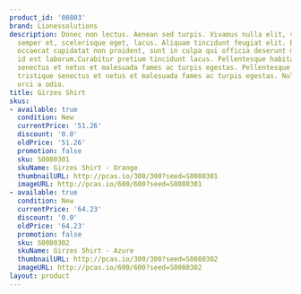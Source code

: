 ```yaml
---
product_id: '00803'
brand: Lionessolutions
description: Donec non lectus. Aenean sed turpis. Vivamus nulla elit, vestibulum eget,
  semper et, scelerisque eget, lacus. Aliquam tincidunt feugiat elit. Excepteur sint
  occaecat cupidatat non proident, sunt in culpa qui officia deserunt mollit anim
  id est laborum.Curabitur pretium tincidunt lacus. Pellentesque habitant morbi tristique
  senectus et netus et malesuada fames ac turpis egestas. Pellentesque habitant morbi
  tristique senectus et netus et malesuada fames ac turpis egestas. Nulla gravida
  orci a odio.
title: Girzes Shirt
skus:
- available: true
  condition: New
  currentPrice: '51.26'
  discount: '0.0'
  oldPrice: '51.26'
  promotion: false
  sku: S0080301
  skuName: Girzes Shirt - Orange
  thumbnailURL: http://pcas.io/300/300?seed=S0080301
  imageURL: http://pcas.io/600/600?seed=S0080301
- available: true
  condition: New
  currentPrice: '64.23'
  discount: '0.0'
  oldPrice: '64.23'
  promotion: false
  sku: S0080302
  skuName: Girzes Shirt - Azure
  thumbnailURL: http://pcas.io/300/300?seed=S0080302
  imageURL: http://pcas.io/600/600?seed=S0080302
layout: product
---
```

